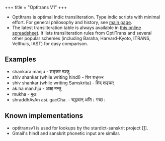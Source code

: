 +++
title = "Optitrans V1"
+++

- OptItrans is optimal Indic transliteration. Type indic scripts with minimal effort. For general philosophy and history, see [main page](../).
- The latest transliteration table is always available in [this online spreadsheet](https://docs.google.com/spreadsheet/ccc?key=0Al_QBT-hoqqVdHQ1MFZLU0FveUU0SlJRMFJ5MWZPWnc). It lists transliteration rules from OptiTrans and several other popular schemes (including Baraha, Harvard-Kyoto, ITRANS, Velthuis, IAST) for easy comparison.

## Examples

*   shankara manju - शङ्कर मञ्जु
*   shiv shankar (while writing hindI) - शिव शङ्कर
*   shiv shankar (while writing Samskrita) - शिव् शङ्कर्
*   ak.ha man.hju - अक्ह मन्जु
*   mukha - मुख
*   shraddhAvAn asi. gacCha. - श्रद्धावान् असि। गच्छ।


## Known implementations


*   optitransv1 is used for lookups by the stardict-sanskrit project \[[1](https://github.com/indic-dict/stardict-sanskrit/issues/71)\].
*   Gmail's hindI and sanskrit phonetic input are similar.


